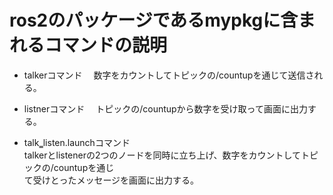 # ros2のパッケージであるmypkgに含まれるコマンドの説明
* talkerコマンド
　数字をカウントしてトピックの/countupを通じて送信される。

* listnerコマンド
　トピックの/countupから数字を受け取って画面に出力する。

* talk‗listen.launchコマンド  
talkerとlistenerの2つのノードを同時に立ち上げ、数字をカウントしてトピックの/countupを通じ  
  て受けとったメッセージを画面に出力する。
